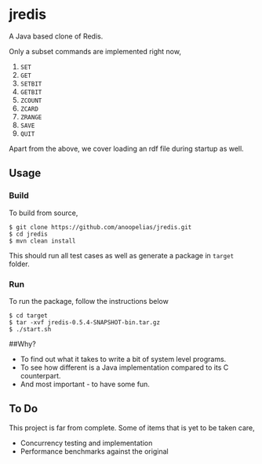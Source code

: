 # jredis

A Java based clone of Redis.

Only a subset commands are implemented right now,

1.  `SET`
2.  `GET`
3.  `SETBIT`
4.  `GETBIT`
6.  `ZCOUNT`
7.  `ZCARD`
8.  `ZRANGE`
9.  `SAVE`
10. `QUIT`

Apart from the above, we cover loading an rdf file during startup as well.

## Usage

### Build

To build from source,

```
$ git clone https://github.com/anoopelias/jredis.git
$ cd jredis
$ mvn clean install
```
This should run all test cases as well as generate a package in `target` folder.

### Run

To run the package, follow the instructions below
```
$ cd target
$ tar -xvf jredis-0.5.4-SNAPSHOT-bin.tar.gz
$ ./start.sh

```

##Why?

* To find out what it takes to write a bit of system level programs.
* To see how different is a Java implementation compared to its C counterpart.
* And most important - to have some fun.

## To Do
This project is far from complete. Some of items that is yet to be taken care,
* Concurrency testing and implementation
* Performance benchmarks against the original
